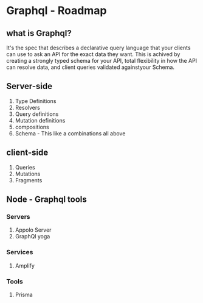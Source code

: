# Graphql - Roadmap

## what is Graphql?

It's the spec that describes a declarative query language that your clients can use to ask an API for the exact data they want. This is achived by creating a strongly typed schema for your API, total flexibility in how the API can resolve data, and client queries validated againstyour Schema.

## Server-side

1. Type Definitions
2. Resolvers
3. Query definitions
4. Mutation definitions
5. compositions
6. Schema - This like a combinations all above

## client-side

1. Queries
2. Mutations
3. Fragments

## Node - Graphql tools

### Servers

1. Appolo Server
2. GraphQl yoga

### Services

1. Amplify


### Tools

1. Prisma



